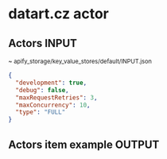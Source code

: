 # datart.cz actor

## Actors INPUT
<sup>~ apify_storage/key_value_stores/default/INPUT.json</sup>

```json
{
  "development": true,
  "debug": false,
  "maxRequestRetries": 3,
  "maxConcurrency": 10,
  "type": "FULL"
}
```
## Actors item example OUTPUT
```json

```

